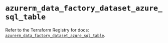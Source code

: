 # `azurerm_data_factory_dataset_azure_sql_table`

Refer to the Terraform Registry for docs: [`azurerm_data_factory_dataset_azure_sql_table`](https://registry.terraform.io/providers/hashicorp/azurerm/4.38.1/docs/resources/data_factory_dataset_azure_sql_table).
